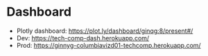 # Dashboard

* Plotly dashboard: https://plot.ly/dashboard/ginqg:8/present#/
* Dev: https://tech-comp-dash.herokuapp.com/
* Prod: https://ginnyg-columbiavizd01-techcomp.herokuapp.com/

